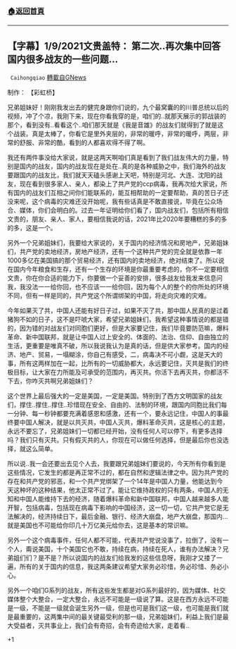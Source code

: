 ###  [:house:返回首頁](https://github.com/ourhimalayas/txt)
---

## 【字幕】1/9/2021文贵盖特： 第二次..再次集中回答国内很多战友的一些问题…
` Caihongqiao` [轉載自GNews](https://gnews.org/zh-hans/735671/)

制作： 【彩虹桥】

兄弟姐妹好！刚刚我发出去的健完身跟你们说的，九个最窝囊的的川普总统以后的视频，冲了个凉，我刚下来，现在你看我穿的是，咱们的..就那天展示的郭战装的那个，看到没有..看看这个..咱们那天就是《我是音雄》的战友们就得到了就是这个战装。真是太棒了，你看它是里外夹层的，非常的暖呼，非常的暖呼，两层，非常的舒服、非常的酷，看到的人都喜欢得不得了啊。

我还有两件事没给大家说，就是这两天啊咱们真是看到了我们战友伟大的力量，特别是国内的战友，国内的战友现在是处在..真的是各种威胁之中，我们海外的战友要跟国内的战友比，我们就天天磕头感谢上天吧，特别是河北、大连、沈阳的战友，现在看到很多家人、亲人，都染上了共产党的ccp病毒，我再次给大家说，所有国内的战友们互相之间你们能联系的，能互相帮助的一定要帮助，真的苦日子还没来呢，这个病毒的灾难还没开始呢，我有些话真是不敢直接说，毕竟在公众场合、媒体，你们会明白的。过去一年证明给你们看了，国内战友们，包括所有相信文贵的，朋友、亲人、家人，要相信我说的话，2021年比2020年要糟糕的多的多的多，这是一个。

另外一个兄弟姐妹们，我要给大家说的，关于国内的经济情况和房地产，兄弟姐妹们，共产党的卖地经济，房地产经济，还有一个这种共产党的完全就是依靠一年1000多亿在美国搞的那个贸易经济，还有国内的卖地经济，绝对结束了。所以说在国内今年粮食和生存，还有一个生存的环境是你最重要考虑的，你不一定要相信文贵，你在你合适的能力下，你要做一个妥善的安排，很多战友给我发来信息问我，我没法一一给你回，也不应该一一给你回，因为每个人的整个的你所处的环境不同，但有一样是同的，共产党这个所谓绑架的中国，将走向灾难的灾难。

今年如果灭了共，中国人还能有好日子过，如果不灭了共，那中国人民真的是过着猪狗不如的日子，这不是吓唬大家，希望兄弟姐妹们，我希望这种事情说的都是错的，因为错的对战友们对同胞们更好，但是大家要记住，我们毕竟要防范嘛，爆料革命、新中国联邦，就是让中国人过上安全的、体面的、法治、信仰、自由独立的生活，更重要是唯真不破，所以我说我认为是真的话，但是供大家参考。国内的经济、地产、贸易，一塌糊涂，你自己有感受，二，病毒决不可小觑，这是天大的事，所有这两样加在一起，比所有的一切威胁都大，永远要记住，灭共是我们的终极目标，让大家在力所能及可承受的范围内，再灭共。你活下去再灭共，你都活不下去，你咋灭共啊兄弟姐妹们？

这个世界上最后强大的一定是美国，一定是美国。特别到了西方文明国家的战友们，撑住..撑住..撑住..珍惜现在安全、自由的、法制的环境，跟国内同胞比我们每一分钟、每一秒钟都要充满着感恩和感激，还有一个，要永远记住，中国人的事最终要中国人解决，就是以共灭共，中国人灭共，爆料革命灭共，这是核心的主题，永远不要忘了，兄弟姐妹们一切都已经开始，没有任何人可以停下，有更多选择吗？我们只有灭共。只有假灭共的人，你现在可以做任何选择，但是最后你也没选择，就这么简单。

所以说..我一会还要出去见个人去，我要跟兄弟姐妹们要说的，今天所有你看到是这些情况，它发生的都是再正常不过的，都在自然和逻辑法律之中。因为共产党的存在和共产党的邪恶，和一个共产党绑架了一个14年是中国人力量，他能达到今天这种坏的这种结果，他太正常不过了。能让它维持政权的只有两条，中国人的无知和中国人能维持下去的经济，随着爆料革命和新中国联邦，中国人越来越多人能开智，包括病毒，包括现在病毒下影响的中国经济，这一切一切，它共产党它是无法解决的，经济持续日下，最后金融、银行、经济大崩盘，地产大崩盘，那国内…就是美国也不可能给你印几十万亿美元给你去，这是基本的常识嘛。

另外一个这个病毒事件，任何人都不可能，代表共产党说没事了，拉倒了，没有一个人，甭说美国，十个美国它也不敢，持续在病，持续在死人，谁有办法解决？兄弟姐们们？是不是？所以说国内的战友们给我发的这些信息呀，我刚才又搂了一遍，所有的关于国内的信息，我这两条建议希望大家务必珍惜，务必珍惜、务必小心。

另外一个咱们G系列的战友，所有这些发生都是对G系列最好的，因为媒体、社交媒体整个大整合，一定大整合，永远不可能是一级说了算。这是在西方永远不可能是一级，不能是一级就会诞生另外一级，但是也可是我们这一级，也可能是我们就是最重要的，这两集中间的最关键最受利的那一级，兄弟姐妹们，利益上我们是最大受益者，灭共事业上，我们会有奇招，会有奇迹给大家，走着看..

+1
